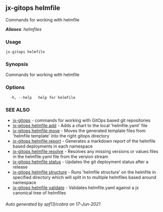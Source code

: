 ## jx-gitops helmfile

Commands for working with helmfile

***Aliases**: helmfiles*

### Usage

```
jx-gitops helmfile
```

### Synopsis

Commands for working with helmfile

### Options

```
  -h, --help   help for helmfile
```

### SEE ALSO

* [jx-gitops](jx-gitops.md)	 - commands for working with GitOps based git repositories
* [jx-gitops helmfile add](jx-gitops_helmfile_add.md)	 - Adds a chart to the local 'helmfile.yaml' file
* [jx-gitops helmfile move](jx-gitops_helmfile_move.md)	 - Moves the generated template files from 'helmfile template' into the right gitops directory
* [jx-gitops helmfile report](jx-gitops_helmfile_report.md)	 - Generates a markdown report of the helmfile based deployments in each namespace
* [jx-gitops helmfile resolve](jx-gitops_helmfile_resolve.md)	 - Resolves any missing versions or values files in the helmfile.yaml file from the version stream
* [jx-gitops helmfile status](jx-gitops_helmfile_status.md)	 - Updates the git deployment status after a release
* [jx-gitops helmfile structure](jx-gitops_helmfile_structure.md)	 - Runs 'helmfile structure' on the helmfile in specified directory which will split in to multiple helmfiles based around namespace
* [jx-gitops helmfile validate](jx-gitops_helmfile_validate.md)	 - Validates helmfile.yaml against a jx canonical tree of helmfiles

###### Auto generated by spf13/cobra on 17-Jun-2021
